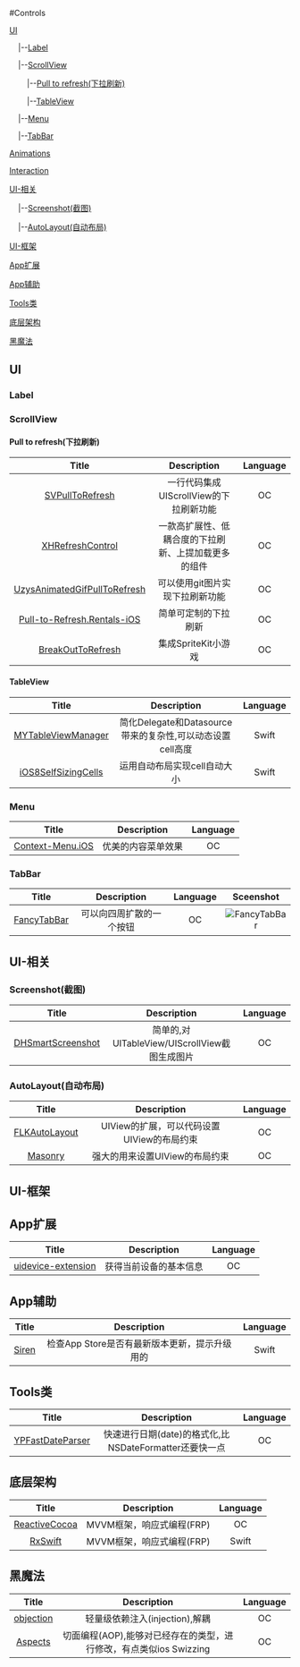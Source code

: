 #Controls

[UI](#ui)

&nbsp;&nbsp;&nbsp;&nbsp;|--[Label](#label)

&nbsp;&nbsp;&nbsp;&nbsp;|--[ScrollView](#scrollview)

&nbsp;&nbsp;&nbsp;&nbsp;&nbsp;&nbsp;&nbsp;&nbsp;|--[Pull to refresh(下拉刷新)](#pulltorefresh)

&nbsp;&nbsp;&nbsp;&nbsp;&nbsp;&nbsp;&nbsp;&nbsp;|--[TableView](#tableview)

&nbsp;&nbsp;&nbsp;&nbsp;|--[Menu](#menu)

&nbsp;&nbsp;&nbsp;&nbsp;|--[TabBar](#tabbar)

[Animations](#animation)

[Interaction](#interaction)

[UI-相关](#ui-related)

&nbsp;&nbsp;&nbsp;&nbsp;|--[Screenshot(截图)](#ui-screenshot)

&nbsp;&nbsp;&nbsp;&nbsp;|--[AutoLayout(自动布局)](#ui-autolayout)

[UI-框架](#ui-framework)

[App扩展](#app_category)

[App辅助](#app_support)

[Tools类](#app_tools)

[底层架构](#core-framework)

[黑魔法](#black-hole)

## <a name="ui">UI

### <a name="label">Label

### <a name="scrollview">ScrollView

#### <a name="pulltorefresh">Pull to refresh(下拉刷新)

| Title | Description | Language |
| :----------: | :--------: | :--------: |
[SVPullToRefresh](https://github.com/samvermette/SVPullToRefresh) | 一行代码集成UIScrollView的下拉刷新功能 | OC
[XHRefreshControl](https://github.com/xhzengAIB/XHRefreshControl) | 一款高扩展性、低耦合度的下拉刷新、上提加载更多的组件 | OC
[UzysAnimatedGifPullToRefresh](https://github.com/uzysjung/UzysAnimatedGifPullToRefresh) | 可以使用git图片实现下拉刷新功能 | OC
[Pull-to-Refresh.Rentals-iOS](https://github.com/Yalantis/Pull-to-Refresh.Rentals-iOS) | 简单可定制的下拉刷新 | OC
[BreakOutToRefresh](https://github.com/dasdom/BreakOutToRefresh) | 集成SpriteKit小游戏 | OC

#### <a name="tableview">TableView

| Title | Description | Language |
| :----------: | :--------: | :--------: |
[MYTableViewManager](https://github.com/nghialv/MYTableViewManager) | 简化Delegate和Datasource带来的复杂性,可以动态设置cell高度 | Swift
[iOS8SelfSizingCells](https://github.com/MoZhouqi/iOS8SelfSizingCells) | 运用自动布局实现cell自动大小 | Swift

### <a name="menu">Menu

| Title | Description | Language |
| :----------: | :--------: | :--------: |
[Context-Menu.iOS](https://github.com/Yalantis/Context-Menu.iOS) | 优美的内容菜单效果 | OC

### <a name="tabbar">TabBar

| Title | Description | Language | Sceenshot |
| :----------: | :--------: | :--------: | :--------: |
[FancyTabBar](https://github.com/marvelapp/FancyTabBar) | 可以向四周扩散的一个按钮 | OC | ![FancyTabBar](https://camo.githubusercontent.com/fb3a69ca7d5e16284f0b2926122a29ee04b8cb3e/687474703a2f2f692e696d6775722e636f6d2f526c4b794c4b552e676966)

## <a name="ui-related">UI-相关

### <a name="ui-screenshot">Screenshot(截图)

| Title | Description | Language |
| :----------: | :--------: | :--------: |
[DHSmartScreenshot](https://github.com/davidman/DHSmartScreenshot) | 简单的,对UITableView/UIScrollView截图生成图片 | OC

### <a name="ui-autolayout">AutoLayout(自动布局)

| Title | Description | Language |
| :----------: | :--------: | :--------: |
[FLKAutoLayout](https://github.com/floriankugler/FLKAutoLayout) | UIView的扩展，可以代码设置UIView的布局约束 | OC
[Masonry](https://github.com/Masonry/Masonry) | 强大的用来设置UIView的布局约束 | OC

## <a name="ui-framework">UI-框架

## <a name="app_category">App扩展

| Title | Description | Language |
| :----------: | :--------: | :--------: |
[uidevice-extension](https://github.com/erica/uidevice-extension) | 获得当前设备的基本信息 | OC

## <a name="app_support">App辅助

| Title | Description | Language |
| :----------: | :--------: | :--------: |
[Siren](https://github.com/ArtSabintsev/Siren) | 检查App Store是否有最新版本更新，提示升级用的 | Swift

## <a name="app_tools">Tools类

| Title | Description | Language |
| :----------: | :--------: | :--------: |
[YPFastDateParser](https://github.com/Yelp/YPFastDateParser) | 快速进行日期(date)的格式化,比NSDateFormatter还要快一点 | OC

## <a name="core-framework">底层架构

| Title | Description | Language |
| :----------: | :--------: | :--------: |
[ReactiveCocoa](https://github.com/ReactiveCocoa/ReactiveCocoa) | MVVM框架，响应式编程(FRP) | OC
[RxSwift](https://github.com/jspahrsummers/RxSwift) | MVVM框架，响应式编程(FRP) | Swift

## <a name="black-hole">黑魔法

| Title | Description | Language |
| :----------: | :--------: | :--------: |
[objection](https://github.com/atomicobject/objection) | 轻量级依赖注入(injection),解耦 | OC
[Aspects](https://github.com/steipete/Aspects) | 切面编程(AOP),能够对已经存在的类型，进行修改，有点类似ios Swizzing | OC

